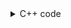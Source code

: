 <details><summary>C++ code</summary>

Runtime `469 ms` Beats `89.1%`.<br>
Memory `89.7 MB` Beats `68.4%`.

![](../../../../assets/452.png)

</details>
